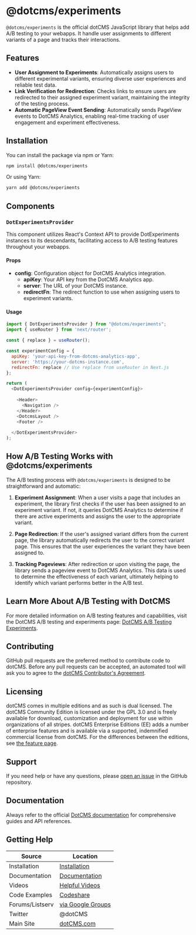 # @dotcms/experiments

`@dotcms/experiments` is the official dotCMS JavaScript library that helps add A/B testing to your webapps. It handle user assignments to different variants of a page and tracks their interactions.

## Features

- **User Assignment to Experiments**: Automatically assigns users to different experimental variants, ensuring diverse user experiences and reliable test data.
- **Link Verification for Redirection**: Checks links to ensure users are redirected to their assigned experiment variant, maintaining the integrity of the testing process.
- **Automatic PageView Event Sending**: Automatically sends PageView events to DotCMS Analytics, enabling real-time tracking of user engagement and experiment effectiveness.



## Installation
You can install the package via npm or Yarn:

```bash
npm install @dotcms/experiments
```
Or using Yarn:

```bash
yarn add @dotcms/experiments
```


## Components

### `DotExperimentsProvider`
This component utilizes React's Context API to provide DotExperiments instances to its descendants, facilitating access to A/B testing features throughout your webapps.

#### Props
-   **config**: Configuration object for DotCMS Analytics integration.
    -   **apiKey**: Your API key from the DotCMS Analytics app.
    -   **server**: The URL of your DotCMS instance.
    -   **redirectFn**: The redirect function to use when assigning users to experiment variants.

#### Usage

```javascript
import { DotExperimentsProvider } from "@dotcms/experiments";
import { useRouter } from 'next/router';

const { replace } = useRouter();

const experimentConfig = {
  apiKey: 'your-api-key-from-dotcms-analytics-app',
  server: 'https://your-dotcms-instance.com',
  redirectFn: replace // Use replace from useRouter in Next.js
};

return (
  <DotExperimentsProvider config={experimentConfig}>
  
    <Header>
      <Navigation />
    </Header>
    <DotcmsLayout />
    <Footer />
    
  </DotExperimentsProvider>
);
```

## How A/B Testing Works with @dotcms/experiments

The A/B testing process with `@dotcms/experiments` is designed to be straightforward and automatic:

1. **Experiment Assignment**: When a user visits a page that includes an experiment, the library first checks if the user has been assigned to an experiment variant. If not, it queries DotCMS Analytics to determine if there are active experiments and assigns the user to the appropriate variant.

2. **Page Redirection**: If the user's assigned variant differs from the current page, the library automatically redirects the user to the correct variant page. This ensures that the user experiences the variant they have been assigned to.

3. **Tracking Pageviews**: After redirection or upon visiting the page, the library sends a pageview event to DotCMS Analytics. This data is used to determine the effectiveness of each variant, ultimately helping to identify which variant performs better in the A/B test.


## Learn More About A/B Testing with DotCMS

For more detailed information on A/B testing features and capabilities, visit the DotCMS A/B testing and experiments page: [DotCMS A/B Testing Experiments](https://www.dotcms.com/product/ab-testing-experiments).


## Contributing

GitHub pull requests are the preferred method to contribute code to dotCMS. Before any pull requests can be accepted, an automated tool will ask you to agree to the [dotCMS Contributor's Agreement](https://gist.github.com/wezell/85ef45298c48494b90d92755b583acb3).

## Licensing

dotCMS comes in multiple editions and as such is dual licensed. The dotCMS Community Edition is licensed under the GPL 3.0 and is freely available for download, customization and deployment for use within organizations of all stripes. dotCMS Enterprise Editions (EE) adds a number of enterprise features and is available via a supported, indemnified commercial license from dotCMS. For the differences between the editions, see [the feature page](http://dotcms.com/cms-platform/features).

## Support

If you need help or have any questions, please [open an issue](https://github.com/dotCMS/core/issues/new/choose) in the GitHub repository.

## Documentation

Always refer to the official [DotCMS documentation](https://www.dotcms.com/docs/latest/) for comprehensive guides and API references.

## Getting Help

| Source          | Location                                                            |
| --------------- | ------------------------------------------------------------------- |
| Installation    | [Installation](https://dotcms.com/docs/latest/installation)         |
| Documentation   | [Documentation](https://dotcms.com/docs/latest/table-of-contents)   |
| Videos          | [Helpful Videos](http://dotcms.com/videos/)                         |
| Code Examples   | [Codeshare](https://dotcms.com/codeshare/)                          |
| Forums/Listserv | [via Google Groups](https://groups.google.com/forum/#!forum/dotCMS) |
| Twitter         | @dotCMS                                                             |
| Main Site       | [dotCMS.com](https://dotcms.com/)                                   |
